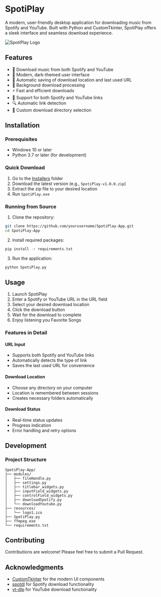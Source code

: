 # SpotiPlay

A modern, user-friendly desktop application for downloading music from Spotify and YouTube. Built with Python and CustomTkinter, SpotiPlay offers a sleek interface and seamless download experience.

![SpotiPlay Logo](resources/logo1.ico)

## Features

-   🎵 Download music from both Spotify and YouTube
-   🎨 Modern, dark-themed user interface
-   💾 Automatic saving of download location and last used URL
-   🔄 Background download processing
-   ⚡ Fast and efficient downloads
-   🎯 Support for both Spotify and YouTube links
-   🔍 Automatic link detection
-   📁 Custom download directory selection

## Installation

### Prerequisites

-   Windows 10 or later
-   Python 3.7 or later (for development)

### Quick Download

1. Go to the [Installers](dist/installers) folder
2. Download the latest version (e.g., `SpotiPlay-v1.0.0.zip`)
3. Extract the zip file to your desired location
4. Run `SpotiPlay.exe`

### Running from Source

1. Clone the repository:

```bash
git clone https://github.com/yourusername/SpotiPlay-App.git
cd SpotiPlay-App
```

2. Install required packages:

```bash
pip install -r requirements.txt
```

3. Run the application:

```bash
python SpotiPlay.py
```

## Usage

1. Launch SpotiPlay
2. Enter a Spotify or YouTube URL in the URL field
3. Select your desired download location
4. Click the download button
5. Wait for the download to complete
6. Enjoy listening you Favorite Songs

### Features in Detail

#### URL Input

-   Supports both Spotify and YouTube links
-   Automatically detects the type of link
-   Saves the last used URL for convenience

#### Download Location

-   Choose any directory on your computer
-   Location is remembered between sessions
-   Creates necessary folders automatically

#### Download Status

-   Real-time status updates
-   Progress indication
-   Error handling and retry options

## Development

### Project Structure

```
SpotiPlay-App/
├── modules/
│   ├── fileHandle.py
│   ├── settings.py
│   ├── titlebar_widgets.py
│   ├── inputField_widgets.py
│   ├── controlField_widgets.py
│   ├── downloadSpotify.py
│   └── downloadYoutube.py
├── resources/
│   └── logo1.ico
├── SpotiPlay.py
├── ffmpeg.exe
└── requirements.txt
```

## Contributing

Contributions are welcome! Please feel free to submit a Pull Request.

## Acknowledgments

-   [CustomTkinter](https://github.com/TomSchimansky/CustomTkinter) for the modern UI components
-   [spotdl](https://github.com/spotDL/spotify-downloader) for Spotify download functionality
-   [yt-dlp](https://github.com/yt-dlp/yt-dlp) for YouTube download functionality
